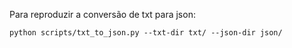 Para reproduzir a conversão de txt para json:
```
python scripts/txt_to_json.py --txt-dir txt/ --json-dir json/
```

